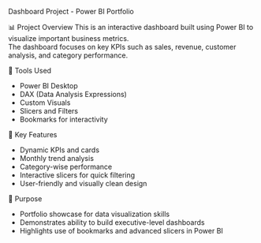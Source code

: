 Dashboard Project - Power BI Portfolio

📊 Project Overview
This is an interactive dashboard built using Power BI to visualize important business metrics.  
The dashboard focuses on key KPIs such as sales, revenue, customer analysis, and category performance.

🔧 Tools Used
- Power BI Desktop
- DAX (Data Analysis Expressions)
- Custom Visuals
- Slicers and Filters
- Bookmarks for interactivity

🧠 Key Features
- Dynamic KPIs and cards
- Monthly trend analysis
- Category-wise performance
- Interactive slicers for quick filtering
- User-friendly and visually clean design

🚀 Purpose
- Portfolio showcase for data visualization skills
- Demonstrates ability to build executive-level dashboards
- Highlights use of bookmarks and advanced slicers in Power BI

